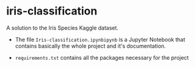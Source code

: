 # iris-classification

A solution to the Iris Species Kaggle dataset.

- The file `Iris-classification.ipynbipynb` is a Jupyter Notebook that contains basically the whole project and it's documentation.

- `requirements.txt` contains all the packages necessary for the project
